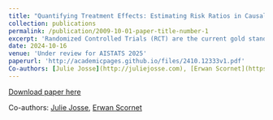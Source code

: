 ```yaml
---
title: "Quantifying Treatment Effects: Estimating Risk Ratios in Causal Inference"
collection: publications
permalink: /publication/2009-10-01-paper-title-number-1
excerpt: 'Randomized Controlled Trials (RCT) are the current gold standards to empirically measure the effect of a new drug. However, they may be of limited size and resorting to complementary non-randomized data, referred to as observational, is promising, as additional sources of evidence. In both RCT and observational data, the Risk Difference (RD) is often used to characterize the effect of a drug. Additionally, medical guidelines recommend to also report the Risk Ratio (RR), which may provide a different comprehension of the effect of the same drug. While different methods have been proposed and studied to estimate the RD, few methods exist to estimate the RR. In this paper, we propose estimators of the RR both in RCT and observational data and provide both asymptotical and finite-sample analyses. We show that, even in an RCT, estimating treatment allocation probability or adjusting for covariates leads to lower asymptotic variance. In observational studies, we propose weighting and outcome modeling estimators and derive their asymptotic bias and variance for well-specified models. Using semi-parametric theory, we define two doubly robusts estimators with minimal variances among unbiased estimators. We support our theoretical analysis with empirical evaluations and illustrate our findings through experiments.'
date: 2024-10-16
venue: 'Under review for AISTATS 2025'
paperurl: 'http://academicpages.github.io/files/2410.12333v1.pdf'
Co-authors: [Julie Josse](http://juliejosse.com), [Erwan Scornet](https://erwanscornet.github.io)
---
```


[Download paper here](http://academicpages.github.io/files/2410.12333v1.pdf)

Co-authors: [Julie Josse](http://juliejosse.com), [Erwan Scornet](https://erwanscornet.github.io)
